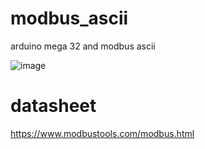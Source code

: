 # modbus_ascii
 arduino mega 32 and modbus ascii

 ![image](https://scontent.xx.fbcdn.net/v/t1.15752-9/366346745_638770678320558_612483786061064257_n.png?_nc_cat=100&ccb=1-7&_nc_sid=5f2048&_nc_eui2=AeGeFfUd-u1vECWoiKe6vxowoyQNTnDe52ijJA1OcN7naNHKFksxXUuKebzBkWPvsDatoDXIK2wQSBTa1EXe0Shy&_nc_ohc=jfbvNqCJy78Q7kNvgFQTuue&_nc_ad=z-m&_nc_cid=0&_nc_ht=scontent.xx&oh=03_Q7cD1QFhKuxajPGwY4DqCtuwaHSFdAyu84nyO1t-oAf1ncrbrA&oe=666911A8)


 # datasheet
 https://www.modbustools.com/modbus.html
